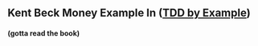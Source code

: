 ## Kent Beck Money Example In ([TDD by Example](https://learning.oreilly.com/library/view/test-driven-development/0321146530/))

#### (gotta read the book)
